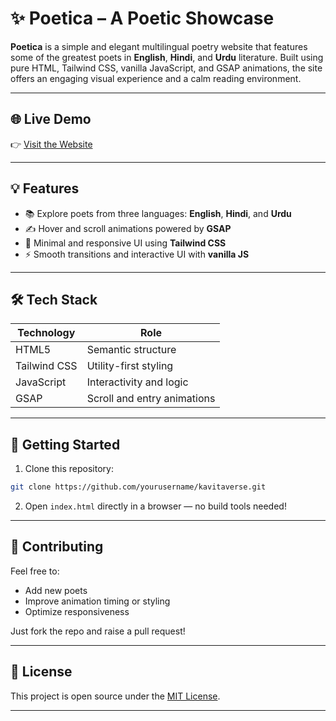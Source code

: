 
# ✨ Poetica – A Poetic Showcase

**Poetica** is a simple and elegant multilingual poetry website that features some of the greatest poets in **English**, **Hindi**, and **Urdu** literature. Built using pure HTML, Tailwind CSS, vanilla JavaScript, and GSAP animations, the site offers an engaging visual experience and a calm reading environment.

---

## 🌐 Live Demo

👉 [Visit the Website](https://your-live-url.com)

---

## 💡 Features

* 📚 Explore poets from three languages: **English**, **Hindi**, and **Urdu**
* ✍️ Hover and scroll animations powered by **GSAP**
* 🎨 Minimal and responsive UI using **Tailwind CSS**
* ⚡ Smooth transitions and interactive UI with **vanilla JS**

---

## 🛠️ Tech Stack

| Technology   | Role                        |
| ------------ | --------------------------- |
| HTML5        | Semantic structure          |
| Tailwind CSS | Utility-first styling       |
| JavaScript   | Interactivity and logic     |
| GSAP         | Scroll and entry animations |

---

## 🚀 Getting Started

1. Clone this repository:

```bash
git clone https://github.com/yourusername/kavitaverse.git
```

2. Open `index.html` directly in a browser — no build tools needed!

---

## 🤝 Contributing

Feel free to:

* Add new poets
* Improve animation timing or styling
* Optimize responsiveness

Just fork the repo and raise a pull request!

---

## 📄 License

This project is open source under the [MIT License](LICENSE).

---
